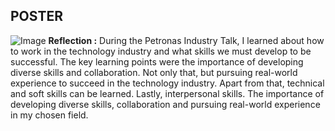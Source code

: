 ## **POSTER**
![Image](https://github.com/user-attachments/assets/6867f466-a746-4b92-925d-a4f75949904f)
**Reflection :**
During the Petronas Industry Talk, I learned about how to work in the technology industry and what skills we must develop to be successful. The key learning points were the importance of developing diverse skills and collaboration. Not only that, but pursuing real-world experience to succeed in the technology industry. Apart from that, technical and soft skills can be learned. Lastly, interpersonal skills. The importance of developing diverse skills, collaboration and pursuing real-world experience in my chosen field.
